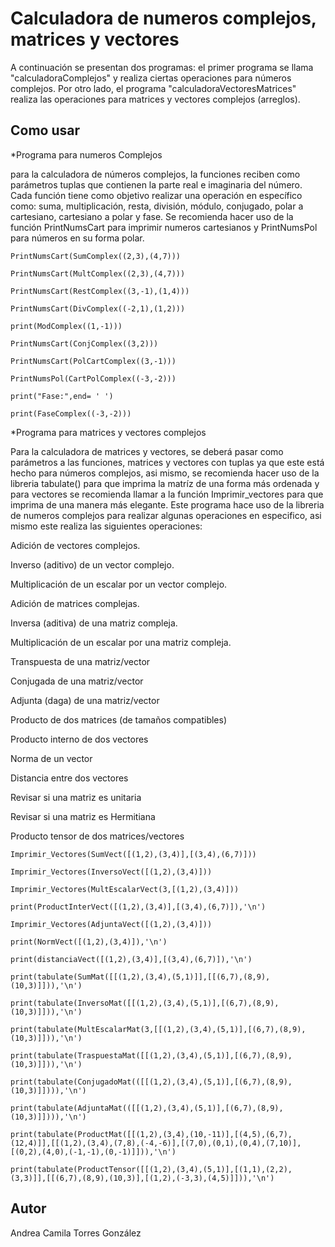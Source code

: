 # Calculadora de numeros complejos, matrices y vectores

A continuación se presentan dos programas: el primer programa se llama "calculadoraComplejos" y realiza ciertas operaciones para números complejos. Por otro lado, el programa "calculadoraVectoresMatrices" realiza las operaciones para matrices y vectores complejos (arreglos). 


## Como usar

*Programa para numeros Complejos

para la calculadora de números complejos, la funciones reciben como parámetros tuplas que contienen la parte real e imaginaria del número.  Cada función tiene como objetivo realizar una operación en específico como: suma, multiplicación, resta, división, módulo, conjugado, polar a cartesiano, cartesiano a polar y fase. Se recomienda hacer uso de la función PrintNumsCart para imprimir numeros cartesianos y PrintNumsPol para números en su forma polar.

`PrintNumsCart(SumComplex((2,3),(4,7)))`

`PrintNumsCart(MultComplex((2,3),(4,7)))`

`PrintNumsCart(RestComplex((3,-1),(1,4)))`

`PrintNumsCart(DivComplex((-2,1),(1,2)))`

`print(ModComplex((1,-1)))`

`PrintNumsCart(ConjComplex((3,2)))`

`PrintNumsCart(PolCartComplex((3,-1)))`

`PrintNumsPol(CartPolComplex((-3,-2)))`

`print("Fase:",end= ' ')`

`print(FaseComplex((-3,-2)))`

*Programa para matrices y vectores complejos

Para la calculadora de matrices y vectores, se deberá pasar como parámetros a las funciones, matrices y vectores con tuplas ya que este está hecho para números complejos, asi mismo, se recomienda hacer uso de la libreria tabulate() para que imprima la matríz de una forma más ordenada y para vectores se recomienda llamar a la función  Imprimir_vectores para que imprima de una manera más elegante. 
Este programa hace uso de la libreria de numeros complejos para realizar algunas operaciones en especifico, asi mismo este realiza las siguientes operaciones: 

Adición de vectores complejos.

Inverso (aditivo) de un vector complejo.

Multiplicación de un escalar por un vector complejo.

Adición de matrices complejas.

Inversa (aditiva) de una matriz compleja.

Multiplicación de un escalar por una matriz compleja.

Transpuesta de una matriz/vector

Conjugada de una matriz/vector

Adjunta (daga) de una matriz/vector

Producto de dos matrices (de tamaños compatibles)

Producto interno de dos vectores

Norma de un vector

Distancia entre dos vectores

Revisar si una matriz es unitaria

Revisar si una matriz es Hermitiana

Producto tensor de dos matrices/vectores


`Imprimir_Vectores(SumVect([(1,2),(3,4)],[(3,4),(6,7)]))`

`Imprimir_Vectores(InversoVect([(1,2),(3,4)]))`
    
`Imprimir_Vectores(MultEscalarVect(3,[(1,2),(3,4)]))`
   
`print(ProductInterVect([(1,2),(3,4)],[(3,4),(6,7)]),'\n')`
   
`Imprimir_Vectores(AdjuntaVect([(1,2),(3,4)]))`
   
`print(NormVect([(1,2),(3,4)]),'\n')`
   
`print(distanciaVect([(1,2),(3,4)],[(3,4),(6,7)]),'\n')`
    
`print(tabulate(SumMat([[(1,2),(3,4),(5,1)]],[[(6,7),(8,9),(10,3)]])),'\n')`
    
`print(tabulate(InversoMat([[(1,2),(3,4),(5,1)],[(6,7),(8,9),(10,3)]])),'\n')`
    
`print(tabulate(MultEscalarMat(3,[[(1,2),(3,4),(5,1)],[(6,7),(8,9),(10,3)]])),'\n')`
   
`print(tabulate(TraspuestaMat([[(1,2),(3,4),(5,1)],[(6,7),(8,9),(10,3)]])),'\n')`
  
`print(tabulate(ConjugadoMat(([[(1,2),(3,4),(5,1)],[(6,7),(8,9),(10,3)]]))),'\n')`
  
`print(tabulate(AdjuntaMat(([[(1,2),(3,4),(5,1)],[(6,7),(8,9),(10,3)]]))),'\n')`
   
`print(tabulate(ProductMat([[(1,2),(3,4),(10,-11)],[(4,5),(6,7),(12,4)]],[[(1,2),(3,4),(7,8),(-4,-6)],[(7,0),(0,1),(0,4),(7,10)],[(0,2),(4,0),(-1,-1),(0,-1)]])),'\n')`

`print(tabulate(ProductTensor([[(1,2),(3,4),(5,1)],[(1,1),(2,2),(3,3)]],[[(6,7),(8,9),(10,3)],[(1,2),(-3,3),(4,5)]])),'\n')`


## Autor

Andrea Camila Torres González
